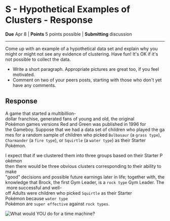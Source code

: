 # S - Hypothetical Examples of Clusters - Response

**Due** Apr 8 | **Points** 5 points possible | **Submitting** discussion

---

Come up with an example of a hypothetical data set and explain why you might or
might not see any evidence of clustering. Have fun! It's OK if it's not possible
to collect the data.

- Write a short paragraph. Appropriate pictures are great too, if you feel motivated.
- Comment on two of your peers posts, starting with those who don't yet have any comments.

## Response

A game that started a multibillion-dollar franchise, generated fans of young and
old, the original Pokémon games versions Red and Green was published in 1996 for
the Gameboy. Suppose that we had a data set of children who played the games for
a random sample of children who picked `Bulbasaur` (a `grass type`),
`Charmander` (a `fire type`), or `Squirtle` (a `water type`) as their Starter Pokémon.

I expect that if we clustered them into three groups based on their Starter Pokémon
then there would be three obvious clusters corresponding to their ability to make
"good" decisions and possible future earnings later in life; together with, the
knowledge that Brock, the first Gym Leader, is a `rock type` Gym Leader. The more
successful and well-off Adults were children who picked `Squirtle` as their
Starter Pokémon because `water type` Pokémon are `super effective` against `rock types`.

![What would YOU do for a time machine?](/be_like_water.jpeg)
